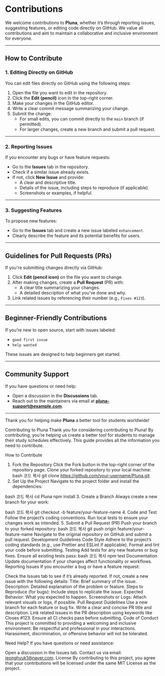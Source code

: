 # Contributions

We welcome contributions to **Pluna**, whether it’s through reporting issues, suggesting features, or editing code directly on GitHub. We value all contributions and aim to maintain a collaborative and inclusive environment for everyone.

---

## How to Contribute

### 1. Editing Directly on GitHub
You can edit files directly on GitHub using the following steps:
1. Open the file you want to edit in the repository.
2. Click the **Edit (pencil)** icon in the top-right corner.
3. Make your changes in the GitHub editor.
4. Write a clear commit message summarizing your change.
5. Submit the change:
   - For small edits, you can commit directly to the `main` branch (if permitted).
   - For larger changes, create a new branch and submit a pull request.

---

### 2. Reporting Issues
If you encounter any bugs or have feature requests:
- Go to the **Issues** tab in the repository.
- Check if a similar issue already exists.
- If not, click **New Issue** and provide:
  - A clear and descriptive title.
  - Details of the issue, including steps to reproduce (if applicable).
  - Screenshots or examples, if helpful.

---

### 3. Suggesting Features
To propose new features:
- Go to the **Issues** tab and create a new issue labeled `enhancement`.
- Clearly describe the feature and its potential benefits for users.

---

## Guidelines for Pull Requests (PRs)

If you're submitting changes directly via GitHub:
1. Click **Edit (pencil icon)** on the file you want to change.
2. After making changes, create a **Pull Request** (PR) with:
   - A clear title summarizing your changes.
   - A detailed description of what you’ve done and why.
3. Link related issues by referencing their number (e.g., `Fixes #123`).

---

## Beginner-Friendly Contributions

If you’re new to open source, start with issues labeled:
- `good first issue`
- `help wanted`

These issues are designed to help beginners get started.

---

## Community Support

If you have questions or need help:
- Open a discussion in the **Discussions** tab.
- Reach out to the maintainers via email at **pluna-support@example.com**.

---

Thank you for helping make **Pluna** a better tool for students worldwide!


Contributing to Pluna
Thank you for considering contributing to Pluna! By contributing, you’re helping us create a better tool for students to manage their study schedules effectively. This guide provides all the information you need to contribute.

How to Contribute
1. Fork the Repository
Click the Fork button in the top-right corner of the repository page.
Clone your forked repository to your local machine:
bash
코드 복사
git clone https://github.com/your-username/Pluna.git
2. Set Up the Project
Navigate to the project folder and install the dependencies:

bash
코드 복사
cd Pluna
npm install
3. Create a Branch
Always create a new branch for your work:

bash
코드 복사
git checkout -b feature/your-feature-name
4. Code and Test
Follow the project’s coding conventions.
Run local tests to ensure your changes work as intended.
5. Submit a Pull Request (PR)
Push your branch to your forked repository:
bash
코드 복사
git push origin feature/your-feature-name
Navigate to the original repository on GitHub and submit a pull request.
Development Guidelines
Code Style
Adhere to the project’s coding standards (e.g., use Prettier and ESLint if applicable).
Format and lint your code before submitting.
Testing
Add tests for any new features or bug fixes.
Ensure all existing tests pass:
bash
코드 복사
npm test
Documentation
Update documentation if your changes affect functionality or workflows.
Reporting Issues
If you encounter a bug or have a feature request:

Check the Issues tab to see if it’s already reported.
If not, create a new issue with the following details:
Title: Brief summary of the issue.
Description: Detailed explanation of the problem or feature.
Steps to Reproduce (for bugs): Include steps to replicate the issue.
Expected Behavior: What you expected to happen.
Screenshots or Logs: Attach relevant visuals or logs, if possible.
Pull Request Guidelines
Use a new branch for each feature or bug fix.
Write a clear and concise PR title and description.
Link related issues in the PR description using keywords like Closes #123.
Ensure all CI checks pass before submitting.
Code of Conduct
This project is committed to providing a welcoming and inclusive environment. Be respectful and professional in your interactions. Harassment, discrimination, or offensive behavior will not be tolerated.

Need Help?
If you have questions or need assistance:

Open a discussion in the Issues tab.
Contact us via email: jeonghyuk1@naver.com.
License
By contributing to this project, you agree that your contributions will be licensed under the same MIT License as the project.

